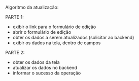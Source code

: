 Algoritmo da atualização:

PARTE 1:
- exibir o link para o formulário de edição
- abrir o formulário de edição
- obter os dados a serem atualizados (solicitar ao backend)
- exibir os dados na tela, dentro de campos

PARTE 2:
- obter os dados da tela
- atualizar os dados no backend
- informar o sucesso da operação